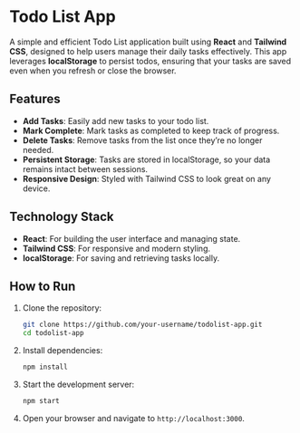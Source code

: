 # Todo List App

A simple and efficient Todo List application built using **React** and **Tailwind CSS**, designed to help users manage their daily tasks effectively. This app leverages **localStorage** to persist todos, ensuring that your tasks are saved even when you refresh or close the browser.

## Features
- **Add Tasks**: Easily add new tasks to your todo list.
- **Mark Complete**: Mark tasks as completed to keep track of progress.
- **Delete Tasks**: Remove tasks from the list once they’re no longer needed.
- **Persistent Storage**: Tasks are stored in localStorage, so your data remains intact between sessions.
- **Responsive Design**: Styled with Tailwind CSS to look great on any device.

## Technology Stack
- **React**: For building the user interface and managing state.
- **Tailwind CSS**: For responsive and modern styling.
- **localStorage**: For saving and retrieving tasks locally.

## How to Run
1. Clone the repository:
   ```bash
   git clone https://github.com/your-username/todolist-app.git
   cd todolist-app
   ```
2. Install dependencies:
   ```bash
   npm install
   ```
3. Start the development server:
   ```bash
   npm start
   ```
4. Open your browser and navigate to `http://localhost:3000`.
